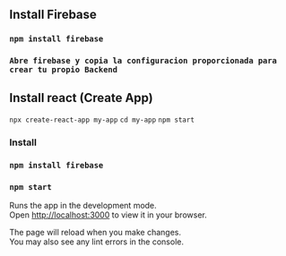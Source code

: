 ## Install Firebase

### `npm install firebase`
### `Abre firebase y copia la configuracion proporcionada para crear tu propio Backend`
## Install react (Create App)


`npx create-react-app my-app`
`cd my-app`
`npm start`

### Install 

### `npm install firebase`

### `npm start`

Runs the app in the development mode.\
Open [http://localhost:3000](http://localhost:3000) to view it in your browser.

The page will reload when you make changes.\
You may also see any lint errors in the console.

